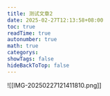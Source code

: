 ```yaml
---
title: 测试文章2
date: 2025-02-27T12:13:58+08:00
toc: true
readTime: true
autonumber: true
math: true
categorys: 
showTags: false
hideBackToTop: false
---
```

![[IMG-20250227121411810.png]]